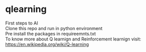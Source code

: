 # qlearning
First steps to AI <br>
Clone this repo and run in python environment <br>
Pre install the packages in requireemnts.txt <br>
To know more about Q learnign and Reinforcement learnign visit: https://en.wikipedia.org/wiki/Q-learning
